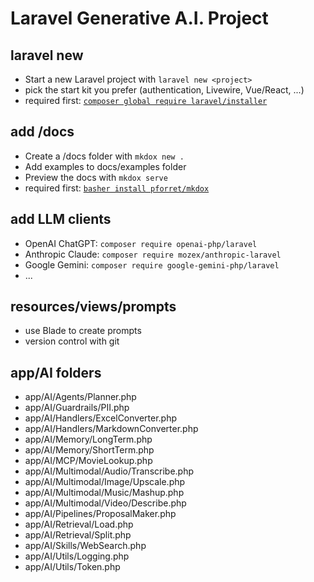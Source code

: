# Laravel Generative A.I. Project

## laravel new

* Start a new Laravel project with `laravel new <project>`
* pick the start kit you prefer (authentication, Livewire, Vue/React, ...)
* required first: [`composer global require laravel/installer`](https://laravel.com/docs/12.x/installation)

## add /docs

* Create a /docs folder with `mkdox new .`
* Add examples to docs/examples folder
* Preview the docs with `mkdox serve`
* required first: [`basher install pforret/mkdox`](https://github.com/pforret/mkdox)


## add LLM clients

* OpenAI ChatGPT: `composer require openai-php/laravel`
* Anthropic Claude: `composer require mozex/anthropic-laravel`
* Google Gemini: `composer require google-gemini-php/laravel`
* ...


## resources/views/prompts

* use Blade to create prompts
* version control with git


## app/AI folders

* app/AI/Agents/Planner.php
* app/AI/Guardrails/PII.php
* app/AI/Handlers/ExcelConverter.php
* app/AI/Handlers/MarkdownConverter.php
* app/AI/Memory/LongTerm.php
* app/AI/Memory/ShortTerm.php
* app/AI/MCP/MovieLookup.php
* app/AI/Multimodal/Audio/Transcribe.php
* app/AI/Multimodal/Image/Upscale.php
* app/AI/Multimodal/Music/Mashup.php
* app/AI/Multimodal/Video/Describe.php
* app/AI/Pipelines/ProposalMaker.php
* app/AI/Retrieval/Load.php
* app/AI/Retrieval/Split.php
* app/AI/Skills/WebSearch.php
* app/AI/Utils/Logging.php
* app/AI/Utils/Token.php

